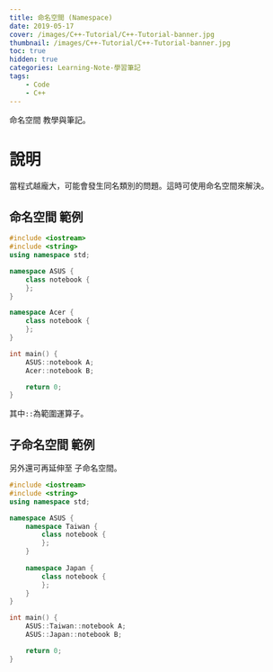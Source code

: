 ```yaml
---
title: 命名空間 (Namespace)
date: 2019-05-17
cover: /images/C++-Tutorial/C++-Tutorial-banner.jpg
thumbnail: /images/C++-Tutorial/C++-Tutorial-banner.jpg
toc: true
hidden: true
categories: Learning-Note-學習筆記
tags:
    - Code
    - C++
---
```


命名空間 教學與筆記。

<!-- more -->

# 說明

當程式越龐大，可能會發生同名類別的問題。這時可使用命名空間來解決。

## 命名空間 範例

```cpp
#include <iostream>
#include <string>
using namespace std;

namespace ASUS {
    class notebook {
    };
}

namespace Acer {
    class notebook {
    };
}

int main() {
    ASUS::notebook A;
    Acer::notebook B;

    return 0;
}
```

其中`::`為範圍運算子。

## 子命名空間 範例

另外還可再延伸至 子命名空間。

```cpp
#include <iostream>
#include <string>
using namespace std;

namespace ASUS {
    namespace Taiwan {
        class notebook {
        };
    }
    
    namespace Japan {
        class notebook {
        };
    }
}

int main() {
    ASUS::Taiwan::notebook A;
    ASUS::Japan::notebook B;

    return 0;
}
```